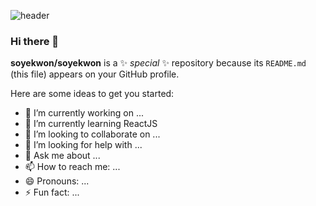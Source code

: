 ![header](https://capsule-render.vercel.app/api?type=waving&color=auto&height=300&section=header&text=SOYE%20KWON&fontSize=90)


### Hi there 👋


**soyekwon/soyekwon** is a ✨ _special_ ✨ repository because its `README.md` (this file) appears on your GitHub profile.

Here are some ideas to get you started:

- 🔭 I’m currently working on ...
- 🌱 I’m currently learning ReactJS
- 👯 I’m looking to collaborate on ...
- 🤔 I’m looking for help with ...
- 💬 Ask me about ...
- 📫 How to reach me: ...
- 😄 Pronouns: ...
- ⚡ Fun fact: ...

